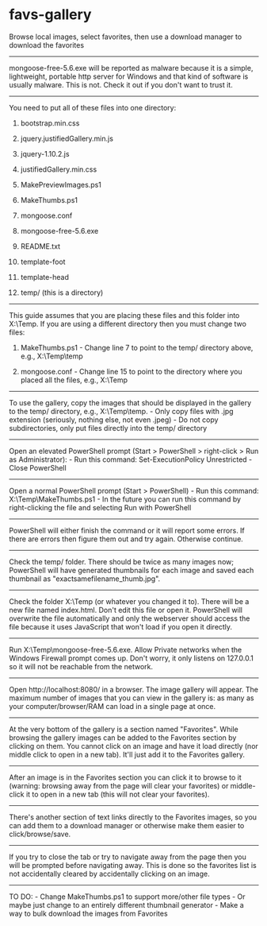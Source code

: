 # favs-gallery

Browse local images, select favorites, then use a download manager to download the favorites

---

mongoose-free-5.6.exe will be reported as malware because it is a simple, lightweight, portable http server for Windows and that kind of software is usually malware. This is not. Check it out if you don't want to trust it.

---

You need to put all of these files into one directory:

1.	bootstrap.min.css

2.	jquery.justifiedGallery.min.js

3.	jquery-1.10.2.js

4.	justifiedGallery.min.css

5.	MakePreviewImages.ps1

6.	MakeThumbs.ps1

7.	mongoose.conf

8.	mongoose-free-5.6.exe

9.	README.txt

10.	template-foot

11.	template-head

12.	temp/ (this is a directory)

---

This guide assumes that you are placing these files and this folder into X:\Temp. If you are using a different directory then you must change two files:

1.	MakeThumbs.ps1
		- Change line 7 to point to the temp/ directory above, e.g., X:\Temp\temp

2.	mongoose.conf
		- Change line 15 to point to the directory where you placed all the files, e.g., X:\Temp

---

To use the gallery, copy the images that should be displayed in the gallery to the temp/ directory, e.g., X:\Temp\temp.
	- Only copy files with .jpg extension (seriously, nothing else, not even .jpeg)
	- Do not copy subdirectories, only put files directly into the temp/ directory

---

Open an elevated PowerShell prompt (Start > PowerShell > right-click > Run as Administrator):
	- Run this command: Set-ExecutionPolicy Unrestricted
	- Close PowerShell

---

Open a normal PowerShell prompt (Start > PowerShell)
	- Run this command: X:\Temp\MakeThumbs.ps1
	- In the future you can run this command by right-clicking the file and selecting Run with PowerShell

---

PowerShell will either finish the command or it will report some errors. If there are errors then figure them out and try again. Otherwise continue.

---

Check the temp/ folder. There should be twice as many images now; PowerShell will have generated thumbnails for each image and saved each thumbnail as "exactsamefilename_thumb.jpg".

---

Check the folder X:\Temp (or whatever you changed it to). There will be a new file named index.html. Don't edit this file or open it. PowerShell will overwrite the file automatically and only the webserver should access the file because it uses JavaScript that won't load if you open it directly.

---

Run X:\Temp\mongoose-free-5.6.exe. Allow Private networks when the Windows Firewall prompt comes up. Don't worry, it only listens on 127.0.0.1 so it will not be reachable from the network.

---

Open http://localhost:8080/ in a browser. The image gallery will appear. The maximum number of images that you can view in the gallery is: as many as your computer/browser/RAM can load in a single page at once.

---

At the very bottom of the gallery is a section named "Favorites". While browsing the gallery images can be added to the Favorites section by clicking on them. You cannot click on an image and have it load directly (nor middle click to open in a new tab). It'll just add it to the Favorites gallery.

---

After an image is in the Favorites section you can click it to browse to it (warning: browsing away from the page will clear your favorites) or middle-click it to open in a new tab (this will not clear your favorites).

---

There's another section of text links directly to the Favorites images, so you can add them to a download manager or otherwise make them easier to click/browse/save.

---

If you try to close the tab or try to navigate away from the page then you will be prompted before navigating away. This is done so the favorites list is not accidentally cleared by accidentally clicking on an image.

---

TO DO:
	- Change MakeThumbs.ps1 to support more/other file types
	- Or maybe just change to an entirely different thumbnail generator
	- Make a way to bulk download the images from Favorites
